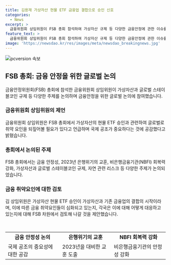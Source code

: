 ```yaml
---
title: 김용재 가상자산 현물 ETF 금융업 결합으로 승인 신호
categories:
  - News
excerpt: >
  금융위원회 상임위원이 FSB 총회 참석하여 가상자산 규제 등 다양한 금융안정에 관한 이슈를 논의했다. 이 중에서는 가상자산의 현물 ETF 승인에 대한 국제 공조의 중요성과 해당 사안이 글로벌 금융시스템에 미치는 영향을 언급하여 주목받았다. 또한, 국제적인 금융 취약 요인들과 이에 대한 각국의 대응에 대한 검토를 제안하며, FSB 차원에서의 논의가 이뤄졌다. 이번 행사에서는 다양한 주제들이 논의되었고, 국제적인 금융시스템 안정과 관련된 중요한 이슈들이 다뤄졌다.
feature_text: >
  금융위원회 상임위원이 FSB 총회 참석하여 가상자산 규제 등 다양한 금융안정에 관한 이슈를 논의했다. 이 중에서는 가상자산의 현물 ETF 승인에 대한 국제 공조의 중요성과 해당 사안이 글로벌 금융시스템에 미치는 영향을 언급하여 주목받았다. 또한, 국제적인 금융 취약 요인들과 이에 대한 각국의 대응에 대한 검토를 제안하며, FSB 차원에서의 논의가 이뤄졌다. 이번 행사에서는 다양한 주제들이 논의되었고, 국제적인 금융시스템 안정과 관련된 중요한 이슈들이 다뤄졌다.
image: 'https://newsdao.kr/res/images/meta/newsdao_breakingnews.jpg'
---
```


<p><img src="https://newsdao.kr/res/images/meta/newsdao_breakingnews.jpg" alt="pcversion 속보" /></p>

<h2 data-ke-size="size26">FSB 총회: 금융 안정을 위한 글로벌 논의</h2>

<p data-ke-size="size16">금융안정위원회(FSB) 총회에 참석한 금융위원회 상임위원이 가상자산과 글로벌 스테이블코인 규제 등 다양한 주제를 논의하며 금융안정을 위한 글로벌 논의에 참여했습니다.</p>

<h3>금융위원회 상임위원의 제언</h3>

<p data-ke-size="size16">금융위원회 상임위원은 FSB 총회에서 가상자산의 현물 ETF 승인과 관련하여 글로벌로 취약 요인을 되짚어볼 필요가 있다고 언급하며 국제 공조가 중요하다는 것에 공감했다고 밝혔습니다.</p>

<h3>총회에서 논의된 주제</h3>

<p data-ke-size="size16">FSB 총회에서는 금융 안정성, 2023년 은행위기의 교훈, 비은행금융기관(NBFI) 회복력 강화, 가상자산과 글로벌 스테이블코인 규제, 자연 관련 리스크 등 다양한 주제가 논의되었습니다.</p>

<h3>금융 취약요인에 대한 검토</h3>

<p data-ke-size="size16">김 상임위원은 가상자산 현물 ETF 승인이 가상자산과 기존 금융업의 결합의 시작이라며, 이에 따른 금융 취약요인들이 심화되고 있는지, 각국은 이에 대해 어떻게 대응하고 있는지에 대해 FSB 차원에서 검토해 나갈 것을 제안했습니다.</p>

<p data-ke-size="size16">&nbsp;</p>

<table>
    <tr>
        <td style="text-align: center; height: 17px;"><b>금융 안정성 논의</b></td>
        <td style="text-align: center; height: 17px;"><b>은행위기의 교훈</b></td>
        <td style="text-align: center; height: 17px;"><b>NBFI 회복력 강화</b></td>
    </tr>
    <tr>
        <td style="text-align: left;">국제 공조의 중요성에 대한 공감</td>
        <td style="text-align: left;">2023년을 대비한 교훈 도출</td>
        <td style="text-align: left;">비은행금융기관의 안정성 강화</td>
    </tr>
</table>

<p data-ke-size="size16">&nbsp;</p>

